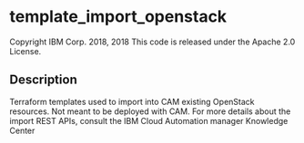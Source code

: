 # template_import_openstack
Copyright IBM Corp. 2018, 2018
This code is released under the Apache 2.0 License.

## Description
Terraform templates used to import into CAM existing OpenStack resources. Not meant to be deployed with CAM. For more details about the import REST APIs, consult the IBM Cloud Automation manager Knowledge Center

